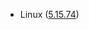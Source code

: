 - Linux ([5.15.74](https://git.kernel.org/pub/scm/linux/kernel/git/stable/linux.git/tag/?h=v5.15.74))
